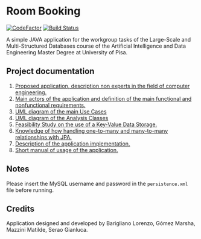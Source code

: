 # Room Booking

[![CodeFactor](https://www.codefactor.io/repository/github/seraogianluca/roombooking/badge)](https://www.codefactor.io/repository/github/seraogianluca/roombooking) [![Build Status](https://travis-ci.com/seraogianluca/RoomBooking.svg?branch=develop_task1)](https://travis-ci.com/seraogianluca/RoomBooking)

A simple JAVA application for the workgroup tasks of the Large-Scale and Multi-Structured Databases course of the Artificial Intelligence and Data Engineering Master Degree at University of Pisa.

## Project documentation
1) [Proposed application, description non experts in the field of computer engineering.](/docs/Design.md#1-introduction)
2) [Main actors of the application and definition of the main functional and nonfunctional requirements.](/docs/Design.md#2-functional-requirements)
3) [UML diagram of the main Use Cases](/docs/Design.md#4-schemas)
4) [UML diagram of the Analysis Classes](/docs/Design.md#4-schemas)
5) [Feasibility Study on the use of a Key-Value Data Storage.](/docs/FeasibilityStudy.md)
6) [Knowledge of how handling one-to-many and many-to-many relationships with JPA.](/docs/Tutorial.md)
7) [Description of the application implementation.](/docs/Implementation.md)
8) [Short manual of usage of the application.](/docs/Manual.md)

## Notes

Please insert the MySQL username and password in the `persistence.xml` file before running.

## Credits

Application designed and developed by Barigliano Lorenzo, Gómez Marsha, Mazzini Matilde, Serao Gianluca.
